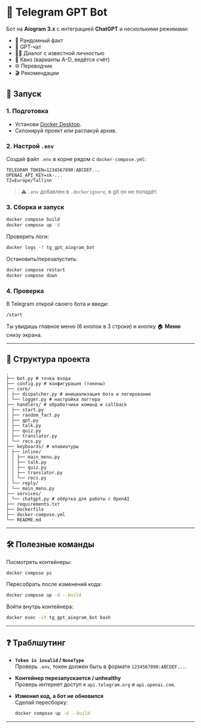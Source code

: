 # 🤖 Telegram GPT Bot

Бот на **Aiogram 3.x** с интеграцией **ChatGPT** и несколькими режимами:

- 🎲 Рандомный факт
- 💬 GPT-чат
- 🧑‍🎓 Диалог с известной личностью
- 📝 Квиз (варианты A–D, ведётся счёт)
- 🌐 Переводчик
- 🎬 Рекомендации

## 🚀 Запуск

### 1. Подготовка
- Установи [Docker Desktop](https://www.docker.com/products/docker-desktop/).
- Склонируй проект или распакуй архив.

### 2. Настрой `.env`

Создай файл `.env` в корне рядом с `docker-compose.yml`:

```env
TELEGRAM_TOKEN=1234567890:ABCDEF...
OPENAI_API_KEY=sk-...
TZ=Europe/Tallinn
```

> ⚠️ `.env` добавлен в `.dockerignore`, в git он не попадёт.

### 3. Сборка и запуск

```bash
docker compose build
docker compose up -d
```

Проверить логи:
```bash
docker logs -f tg_gpt_aiogram_bot
```

Остановить/перезапустить:
```bash
docker compose restart
docker compose down
```

### 4. Проверка

В Telegram открой своего бота и введи:
```
/start
```

Ты увидишь главное меню (6 кнопок в 3 строки) и кнопку 🏠 **Меню** снизу экрана.

---

## 📂 Структура проекта

```
.
├── bot.py # точка входа
├── config.py # конфигурация (токены)
├── core/
│ ├── dispatcher.py # инициализация бота и логирование
│ └── logger.py # настройка логгера
├── handlers/ # обработчики команд и callback
│ ├── start.py
│ ├── random_fact.py
│ ├── gpt.py
│ ├── talk.py
│ ├── quiz.py
│ ├── translator.py
│ └── recs.py
├── keyboards/ # клавиатуры
│ ├── inline/
│ │ ├── main_menu.py
│ │ ├── talk.py
│ │ ├── quiz.py
│ │ ├── translator.py
│ │ └── recs.py
│ └── reply/
│ └── main_menu.py
├── services/
│ └── chatgpt.py # обёртка для работы с OpenAI
├── requirements.txt
├── Dockerfile
├── docker-compose.yml
└── README.md
```

---

## 🛠 Полезные команды

Посмотреть контейнеры:
```bash
docker compose ps
```

Пересобрать после изменений кода:
```bash
docker compose up -d --build
```

Войти внутрь контейнера:
```bash
docker exec -it tg_gpt_aiogram_bot bash
```

---

## ❓ Траблшутинг

- **`Token is invalid` / `NoneType`**  
  Проверь `.env`, токен должен быть в формате `1234567890:ABCDEF...`.

- **Контейнер перезапускается / unhealthy**  
  Проверь интернет доступ к `api.telegram.org` и `api.openai.com`.

- **Изменил код, а бот не обновился**  
  Сделай пересборку:
  ```bash
  docker compose up -d --build
  ```

---

